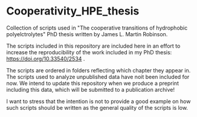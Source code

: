 # Cooperativity_HPE_thesis

Collection of scripts used in "The cooperative transitions of hydrophobic polyelctrolytes" PhD thesis written by James L. Martin Robinson.

The scripts included in this repository are included here in an effort to increase the reproducibility of the work included in my PhD thesis: https://doi.org/10.33540/2534 .

The scripts are ordered in folders reflecting which chapter they appear in. The scripts used to analyze unpublished data have noit been included for now. We intend to update this repository when we produce a preprint including this data, which will be submitted to a publication archive!

I want to stress that the intention is not to provide a good example on how such scripts should be written as the general quality of the scripts is low. 
